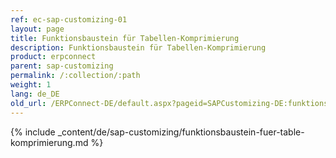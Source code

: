 ```yaml
---
ref: ec-sap-customizing-01
layout: page
title: Funktionsbaustein für Tabellen-Komprimierung
description: Funktionsbaustein für Tabellen-Komprimierung
product: erpconnect
parent: sap-customizing
permalink: /:collection/:path
weight: 1
lang: de_DE
old_url: /ERPConnect-DE/default.aspx?pageid=SAPCustomizing-DE:funktionsbaustein-fuer-table-komprimierung
---
```


{% include _content/de/sap-customizing/funktionsbaustein-fuer-table-komprimierung.md  %}